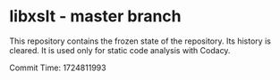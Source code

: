 # libxslt - master branch

This repository contains the frozen state of the repository.
Its history is cleared. It is used only for static code
analysis with Codacy.

Commit Time: 1724811993